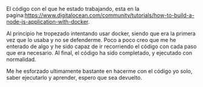 El código con el que he estado trabajando, esta en la pagina:https://www.digitalocean.com/community/tutorials/how-to-build-a-node-js-application-with-docker.

Al principio he tropezado intentando usar docker, siendo que era la primera vez que lo usaba y no se defenderme. Poco a poco creo que me he enterado de algo y he sido capaz de ir recorriendo el código con cada paso que era necesario.
Al final, el código ha sido completado, y ejecutado con normalidad.

Me he esforzado ultimamente bastante en hacerme con el código yo solo, saber ejecutarlo y aprender, espero que sea devuelto.